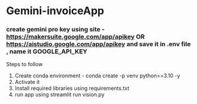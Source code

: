 # Gemini-invoiceApp
### create gemini pro key using site - https://makersuite.google.com/app/apikey   OR https://aistudio.google.com/app/apikey and save it in .env file , name it GOOGLE_API_KEY
Steps to follow
1. Create conda environment - conda create -p venv python==3.10 -y
2. Activate it
3. Install required libraries using requirements.txt
4. run app using streamlit run vision.py
